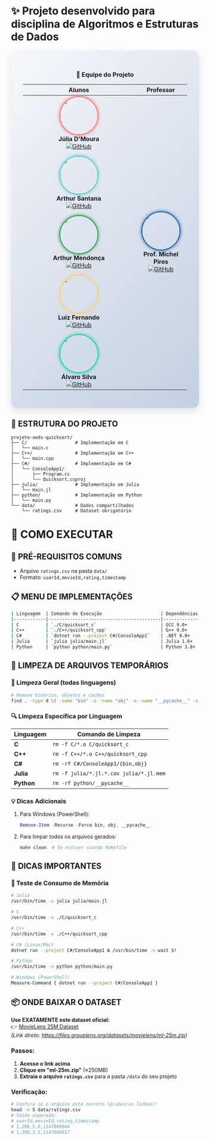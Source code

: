 
# ✨ Projeto desenvolvido para disciplina de Algoritmos e Estruturas de Dados

<div align="center" style="background: linear-gradient(135deg, #f5f7fa 0%, #c3cfe2 100%); padding: 2rem; border-radius: 15px; box-shadow: 0 10px 20px rgba(0,0,0,0.1);">

### 👥 Equipe do Projeto

| **Alunos** | **Professor** |
|:----------:|:-------------:|
| <div style="display: flex; flex-wrap: wrap; justify-content: center; gap: 15px; max-width: 600px;"><div style="flex: 1 0 180px;"><a href="https://github.com/msjujubr"><img src="https://github.com/msjujubr.png" width="100" style="border-radius: 50%; box-shadow: 0 0 10px #FF6B6B; border: 2px solid #FF6B6B;"></a><br>**Júlia D'Moura**<br>[![GitHub](https://img.shields.io/badge/@msjujubr-FF6B6B?style=flat-square&logo=github)](https://github.com/msjujubr)</div><div style="flex: 1 0 180px;"><a href="https://github.com/Rutrama"><img src="https://github.com/Rutrama.png" width="100" style="border-radius: 50%; box-shadow: 0 0 10px #4ECDC4; border: 2px solid #4ECDC4;"></a><br>**Arthur Santana**<br>[![GitHub](https://img.shields.io/badge/@Rutrama-4ECDC4?style=flat-square&logo=github)](https://github.com/Rutrama)</div><div style="flex: 1 0 180px;"><a href="https://github.com/ImArthz"><img src="https://github.com/ImArthz.png" width="100" style="border-radius: 50%; box-shadow: 0 0 10px #239A3B; border: 2px solid #239A3B;"></a><br>**Arthur Mendonça**<br>[![GitHub](https://img.shields.io/badge/@ImArthz-239A3B?style=flat-square&logo=github)](https://github.com/ImArthz)</div></div><div style="display: flex; flex-wrap: wrap; justify-content: center; gap: 15px; margin-top: 15px;"><div style="flex: 1 0 180px;"><a href="https://github.com/LuizFernandosq"><img src="https://github.com/LuizFernandosq.png" width="100" style="border-radius: 50%; box-shadow: 0 0 10px #FFD166; border: 2px solid #FFD166;"></a><br>**Luiz Fernando**<br>[![GitHub](https://img.shields.io/badge/@fernando--horita-FFD166?style=flat-square&logo=github)](https://github.com/fernando-horita-siratuti)</div><div style="flex: 1 0 180px;"><a href="https://github.com/alvaroajs"><img src="https://github.com/alvaroajs.png" width="100" style="border-radius: 50%; box-shadow: 0 0 10px #06D6A0; border: 2px solid #06D6A0;"></a><br>**Álvaro Silva**<br>[![GitHub](https://img.shields.io/badge/@alvaroajs-06D6A0?style=flat-square&logo=github)](https://github.com/alvaroajs)</div></div> | <a href="https://github.com/mpiress"><img src="https://github.com/mpiress.png" width="100" style="border-radius: 50%; box-shadow: 0 0 10px #00599C; border: 2px solid #00599C;"></a><br>**Prof. Michel Pires**<br>[![GitHub](https://img.shields.io/badge/@mpiress-00599C?style=flat-square&logo=github)](https://github.com/mpiress) |

</div>

## 📂 ESTRUTURA DO PROJETO
```text
projeto-aeds-quicksort/
├── C/                  # Implementação em C
│   └── main.c
├── C++/                # Implementação em C++
│   └── main.cpp
├── C#/                 # Implementação em C# 
│   └── ConsoleApp1/
│       ├── Program.cs
│       └── Quicksort.csproj
├── julia/              # Implementação em Julia
│   └── main.jl
├── python/             # Implementação em Python
│   └── main.py
└── data/               # Dados compartilhados
    └── ratings.csv     # Dataset obrigatório
```
# 🚀 COMO EXECUTAR



## 🔹 PRÉ-REQUISITOS COMUNS
- Arquivo `ratings.csv` na pasta `data/`
- Formato: `userId,movieId,rating,timestamp`

## 📋 MENU DE IMPLEMENTAÇÕES
```bash
| Linguagem  | Comando de Execução                      | Dependências   |
|------------|------------------------------------------|----------------|
| C          | `./C/quicksort_c`                        | GCC 9.0+       |
| C++        | `./C++/quicksort_cpp`                    | G++ 9.0+       |
| C#         | `dotnet run --project C#/ConsoleApp1`    | .NET 9.0+      |
| Julia      | `julia julia/main.jl`                    | Julia 1.6+     |
| Python     | `python python/main.py`                  | Python 3.8+    |
```
## 🧹 LIMPEZA DE ARQUIVOS TEMPORÁRIOS

### 🔧 Limpeza Geral (todas linguagens)
```bash
# Remove binários, objetos e caches
find . -type d \( -name "bin" -o -name "obj" -o -name "__pycache__" -o -name "*.o" -o -name "*.out" \) -exec rm -rf {} +
```

### 🔍 Limpeza Específica por Linguagem

| Linguagem  | Comando de Limpeza                          |
|------------|---------------------------------------------|
| **C**      | `rm -f C/*.o C/quicksort_c`                 |
| **C++**    | `rm -f C++/*.o C++/quicksort_cpp`           |
| **C#**     | `rm -rf C#/ConsoleApp1/{bin,obj}`           |
| **Julia**  | `rm -f julia/*.jl.*.cov julia/*.jl.mem`     |
| **Python** | `rm -rf python/__pycache__`                 |

### 💡 Dicas Adicionais
1. Para Windows (PowerShell):
   ```powershell
   Remove-Item -Recurse -Force bin, obj, __pycache__
   ```
2. Para limpar todos os arquivos gerados:
   ```bash
   make clean  # Se estiver usando Makefile
   ```

## 📌 DICAS IMPORTANTES

### 🧠 Teste de Consumo de Memória

```bash
# Julia
/usr/bin/time -v julia julia/main.jl

# C
/usr/bin/time -v ./C/quicksort_c

# C++
/usr/bin/time -v ./C++/quicksort_cpp

# C# (Linux/Mac)
dotnet run --project C#/ConsoleApp1 & /usr/bin/time -v wait $!

# Python
/usr/bin/time -v python python/main.py

# Windows (PowerShell)
Measure-Command { dotnet run --project C#/ConsoleApp1 }
```

## 📦 ONDE BAIXAR O DATASET

**Use EXATAMENTE este dataset oficial:**  
👉 [MovieLens 25M Dataset](https://grouplens.org/datasets/movielens/25m/)  
*(Link direto: https://files.grouplens.org/datasets/movielens/ml-25m.zip)*

### Passos:
1. **Acesse o link acima**  
2. **Clique em "ml-25m.zip"** (≈250MB)  
3. **Extraia o arquivo `ratings.csv`** para a pasta `/data` do seu projeto

### Verificação:
```bash
# Confira se o arquivo está correto (primeiras linhas):
head -n 5 data/ratings.csv
# Saída esperada:
# userId,movieId,rating,timestamp
# 1,296,5.0,1147880044
# 1,306,3.5,1147868817
```

